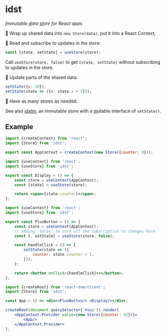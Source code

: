 # idst

*<ins>I</ins>mmutable <ins>d</ins>ata <ins>st</ins>ore for React apps*

🔹 Wrap up shared data into `new Store(data)`, put it into a React Context;

🔹 Read and subscribe to updates in the store:
```js
const [state, setState] = useStore(store);
```

Call `useStore(store, false)` to get `[state, setState]` without subscribing to updates in the store.

🔹 Update parts of the shared data:
```js
setState({x: 10});
setState(state => ({x: state.x + 5}));
```

🔹 Have as many stores as needed.

See also [*idstm*](https://www.npmjs.com/package/idstm), an immutable store with a <ins>m</ins>utable interface of `setState()`.

## Example

```jsx
import {createContext} from 'react';
import {Store} from 'idst';

export const AppContext = createContext(new Store({counter: 0}));
```

```jsx
import {useContext} from 'react';
import {useStore} from 'idst';

export const Display = () => {
    const store = useContext(AppContext);
    const [state] = useStore(store);

    return <span>{state.counter}</span>;
};
```

```jsx
import {useContext} from 'react';
import {useStore} from 'idst';

export const PlusButton = () => {
    const store = useContext(AppContext);
    // adding `false` to turn off the subscription to changes here
    const [, setState] = useStore(store, false);

    const handleClick = () => {
        setState(state => ({
            counter: state.counter + 1,
        }));
    };

    return <button onClick={handleClick}>+</button>;
};
```

```jsx
import {createRoot} from 'react-dom/client';
import {Store} from 'idst';

const App = () => <div><PlusButton/> <Display/></div>;

createRoot(document.querySelector('#app')).render(
    <AppContext.Provider value={new Store({counter: 42})}>
        <App/>
    </AppContext.Provider>
);
```
